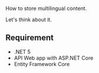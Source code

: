 How to store multilingual content.

Let's think about it.

## Requirement

- .NET 5
- API Web app with ASP.NET Core
- Entity Framework Core
